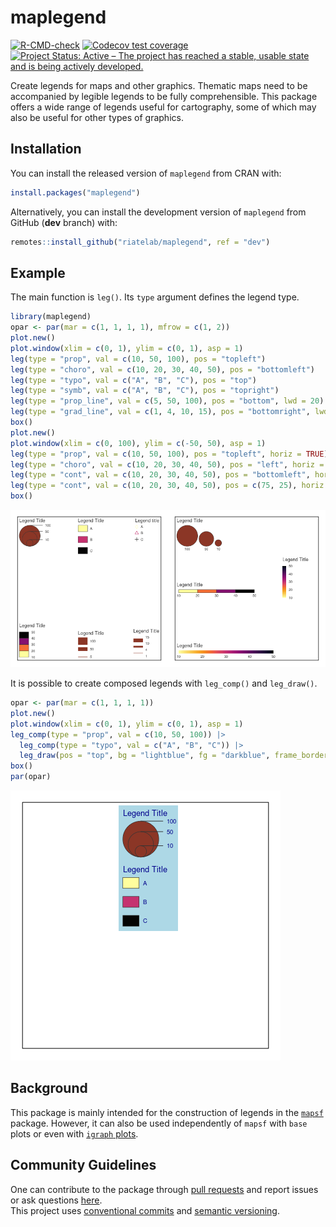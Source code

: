 
<!-- README.md is generated from README.Rmd. Please edit that file -->

# maplegend

<!-- badges: start -->

[![R-CMD-check](https://github.com/riatelab/maplegend/actions/workflows/R-CMD-check.yaml/badge.svg)](https://github.com/riatelab/maplegend/actions/workflows/R-CMD-check.yaml)
[![Codecov test
coverage](https://codecov.io/gh/riatelab/maplegend/branch/main/graph/badge.svg)](https://app.codecov.io/gh/riatelab/maplegend?branch=main)
[![Project Status: Active – The project has reached a stable, usable
state and is being actively
developed.](https://www.repostatus.org/badges/latest/active.svg)](https://www.repostatus.org/#active)
<!-- badges: end -->

Create legends for maps and other graphics. Thematic maps need to be
accompanied by legible legends to be fully comprehensible. This package
offers a wide range of legends useful for cartography, some of which may
also be useful for other types of graphics.

## Installation

You can install the released version of `maplegend` from CRAN with:

``` r
install.packages("maplegend")
```

Alternatively, you can install the development version of `maplegend`
from GitHub (**dev** branch) with:

``` r
remotes::install_github("riatelab/maplegend", ref = "dev")
```

## Example

The main function is `leg()`. Its `type` argument defines the legend
type.

``` r
library(maplegend)
opar <- par(mar = c(1, 1, 1, 1), mfrow = c(1, 2))
plot.new()
plot.window(xlim = c(0, 1), ylim = c(0, 1), asp = 1)
leg(type = "prop", val = c(10, 50, 100), pos = "topleft")
leg(type = "choro", val = c(10, 20, 30, 40, 50), pos = "bottomleft")
leg(type = "typo", val = c("A", "B", "C"), pos = "top")
leg(type = "symb", val = c("A", "B", "C"), pos = "topright")
leg(type = "prop_line", val = c(5, 50, 100), pos = "bottom", lwd = 20)
leg(type = "grad_line", val = c(1, 4, 10, 15), pos = "bottomright", lwd = c(1, 5, 10))
box()
plot.new()
plot.window(xlim = c(0, 100), ylim = c(-50, 50), asp = 1)
leg(type = "prop", val = c(10, 50, 100), pos = "topleft", horiz = TRUE)
leg(type = "choro", val = c(10, 20, 30, 40, 50), pos = "left", horiz = TRUE)
leg(type = "cont", val = c(10, 20, 30, 40, 50), pos = "bottomleft", horiz = TRUE)
leg(type = "cont", val = c(10, 20, 30, 40, 50), pos = c(75, 25), horiz = FALSE)
box()
```

![](man/figures/README-example-1.png)<!-- -->

It is possible to create composed legends with `leg_comp()` and
`leg_draw()`.

``` r
opar <- par(mar = c(1, 1, 1, 1))
plot.new()
plot.window(xlim = c(0, 1), ylim = c(0, 1), asp = 1)
leg_comp(type = "prop", val = c(10, 50, 100)) |>
  leg_comp(type = "typo", val = c("A", "B", "C")) |>
  leg_draw(pos = "top", bg = "lightblue", fg = "darkblue", frame_border = NA)
box()
par(opar)
```

![](man/figures/README-example2-1.png)<!-- -->

## Background

This package is mainly intended for the construction of legends in the
[`mapsf`](https://riatelab.github.io/mapsf/) package. However, it can
also be used independently of `mapsf` with `base` plots or even with
[`igraph`
plots](https://gist.github.com/rCarto/da5a4b0cd982a8c85cb847506fd2f415).

## Community Guidelines

One can contribute to the package through [pull
requests](https://github.com/riatelab/maplegend/pulls) and report issues
or ask questions [here](https://github.com/riatelab/maplegend/issues).  
This project uses [conventional
commits](https://www.conventionalcommits.org/en/v1.0.0-beta.3/) and
[semantic versioning](https://semver.org/).
